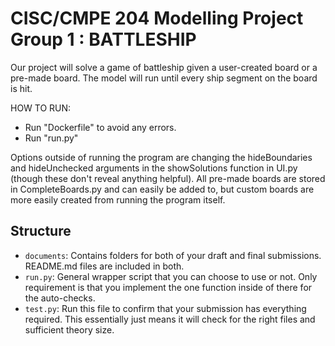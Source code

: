 # CISC/CMPE 204 Modelling Project Group 1 : BATTLESHIP

Our project will solve a game of battleship given a user-created board or a pre-made board. The model will run until every ship segment on the board is hit.

HOW TO RUN: 
* Run "Dockerfile" to avoid any errors.
* Run "run.py"

Options outside of running the program are changing the hideBoundaries and hideUnchecked arguments in the showSolutions function in UI.py (though these don't reveal anything helpful). All pre-made boards
are stored in CompleteBoards.py and can easily be added to, but custom boards are more easily created from running the program itself.

## Structure

* `documents`: Contains folders for both of your draft and final submissions. README.md files are included in both.
* `run.py`: General wrapper script that you can choose to use or not. Only requirement is that you implement the one function inside of there for the auto-checks.
* `test.py`: Run this file to confirm that your submission has everything required. This essentially just means it will check for the right files and sufficient theory size.
